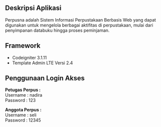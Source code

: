 ## Deskripsi Aplikasi
Perpusna adalah Sistem Informasi Perpustakaan Berbasis Web yang dapat digunakan untuk mengelola berbagai aktifitas di perpustakaan, mulai dari penyimpanan databuku hingga proses peminjaman.

##  Framework
* Codeigniter 3.1.11
* Template Admin LTE  Versi 2.4

## Penggunaan Login Akses

<b>Petugas Perpus : </b>
<br/>
Username : nadira
<br/>
Password : 123

<b>Anggota Perpus :</b>
<br/>
Username : seli
<br/>
Password : 12345

